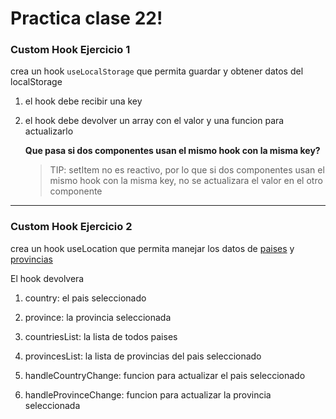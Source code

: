 # Practica clase 22!

### Custom Hook Ejercicio 1

crea un hook `useLocalStorage` que permita guardar y obtener datos del localStorage

1. el hook debe recibir una key

2. el hook debe devolver un array con el valor y una funcion para actualizarlo

    **Que pasa si dos componentes usan el mismo hook con la misma key?**

    > TIP: setItem no es reactivo, por lo que si dos componentes usan el mismo hook con la misma key, no se actualizara el valor en el otro componente

---

### Custom Hook Ejercicio 2

crea un hook useLocation que permita manejar los datos de [paises](/src/fakeApi/paises.json) y [provincias](/src/fakeApi/provincias.json)

El hook devolvera

1. country: el pais seleccionado

2. province: la provincia seleccionada

3. countriesList: la lista de todos paises

4. provincesList: la lista de provincias del pais seleccionado

5. handleCountryChange: funcion para actualizar el pais seleccionado

6. handleProvinceChange: funcion para actualizar la provincia seleccionada
